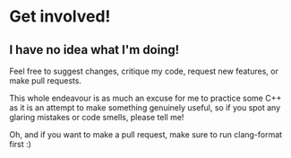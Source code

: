 # Get involved!

## I have no idea what I'm doing!

Feel free to suggest changes, critique my code, request new features, or make pull requests.

This whole endeavour is as much an excuse for me to practice some C++ as it is an attempt to make something genuinely useful, so if you spot any glaring mistakes or code smells, please tell me!

Oh, and if you want to make a pull request, make sure to run clang-format first :)
